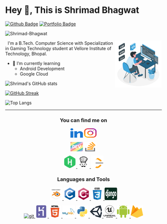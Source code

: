 # Hey 👋, This is Shrimad Bhagwat

[![Github Badge](https://img.shields.io/badge/Shrimad-Bhagwat-grey?style=flat&logo=github&logoColor=white&link=https://github.com/Shrimad-Bhagwat/)](https://www.github.com/Shrimad-Bhagwat/) [![Portfolio Badge](https://img.shields.io/badge/portfolio-web-blue?style=flat&link=www.shrimadbhagwat01.tk/)](https://www.shrimadbhagwat01.tk/)

<p align=left> <img src=https://komarev.com/ghpvc/?username=Shrimad-Bhagwat alt=Shrimad-Bhagwat /> </p>

<img align="right" width="30%" src="assets/programmer-illustration.svg" alt="illustration" />

<p>  &nbsp; I'm a B.Tech. Computer Science with Specialization in Gaming Technology student at Vellore Institute of Technology, Bhopal.

- 🌱 I’m currently learning
  - Android Development 
  - Google Cloud 

![Shrimad's GitHub stats](https://github-readme-stats.vercel.app/api?username=Shrimad-Bhagwat&theme=dark&show_icons=true&border_radius=10)

<span align=right>[![GitHub Streak](http://github-readme-streak-stats.herokuapp.com?user=Shrimad-Bhagwat&theme=dark&border_radius=10)](https://git.io/streak-stats)</span>

<span align=left>![Top Langs](https://github-readme-stats.vercel.app/api/top-langs/?username=Shrimad-Bhagwat&theme=dark&layout=compact&border_radius=10)</span>

---

<!-- Actual text -->
<span align=center>
  
### You can find me on

<a href="https://www.linkedin.com/in/shrimad-bhagwat-a7a879201/" target="blank"><img align="center" src="assets/linked-in-alt.svg" alt="https://www.linkedin.com/in/shrimad-bhagwat-a7a879201/" height="30" width="40" /></a>
<a href="https://www.instagram.com/shrimad.bhagwat/" target="blank"><img align="center" src="assets/instagram.svg" alt="https://www.instagram.com/shrimad.bhagwat/" height="30" width="40" /></a>

<a href="https://dev.to/shrimadbhagwat" target="blank"><img align="center" src="assets/devto.svg" alt="https://dev.to/shrimadbhagwat" height="30" width="40" /></a>
<a href="https://stackoverflow.com/users/14176959/shrimad-bhagwat" target="blank"><img align="center" src="assets/stack-overflow.svg" alt="https://stackoverflow.com/users/14176959/shrimad-bhagwat" height="30" width="40" /></a>
</span>

<a href="https://www.hackerrank.com/shrimad_bhagwat" target="_blank" rel="noreferrer"> <img src="assets/hackerrank.png" alt="Hackerrank" width="40" height="40"/> </a><a href="https://www.codechef.com/users/shrimadbhagwat" target="_blank" rel="noreferrer"> <img src="assets/codechef.png" alt="Codechef" width="40" height="40"/> </a><a href="https://leetcode.com/shrimad_bhagwat/" target="_blank" rel="noreferrer"> <img src="assets/leetcode.png" alt="Leetcode" width="40" height="40"/> </a>

<h3 align="center">

### Languages and Tools

</h3>
<p align="center"> 
<a href="https://www.blender.org/" target="_blank" rel="noreferrer"> <img src="assets/blender.svg" alt="blender" width="40" height="40"/> </a> 
<a href="https://www.cprogramming.com/" target="_blank" rel="noreferrer"> <img src="assets/c-original.svg" alt="c" width="40" height="40"/> </a> 
<a href="https://www.w3schools.com/cpp/" target="_blank" rel="noreferrer"> <img src="assets/cplusplus-original.svg" alt="cplusplus" width="40" height="40"/> </a> <a href="https://www.w3schools.com/css/" target="_blank" rel="noreferrer"> <img src="https://raw.githubusercontent.com/devicons/devicon/master/icons/css3/css3-original-wordmark.svg" alt="css3" width="40" height="40"/> </a> 
<a href="https://www.djangoproject.com/" target="_blank" rel="noreferrer"> <img src="assets/django-logo-negative.svg" alt="django" width="40" height="40"/> </a> 


<a href="https://git-scm.com/" target="_blank" rel="noreferrer"> <img src="https://www.vectorlogo.zone/logos/git-scm/git-scm-icon.svg" alt="git" width="40" height="40"/> </a>
<a href="https://heroku.com" target="_blank" rel="noreferrer"> <img src="assets/heroku-icon.svg" alt="heroku" width="40" height="40"/> </a>
<a href="https://www.w3.org/html/" target="_blank" rel="noreferrer"> <img src="assets/html5-original-wordmark.svg" alt="html5" width="40" height="40"/> </a>
<a href="https://www.mysql.com/" target="_blank" rel="noreferrer"> <img src="assets/mysql-original-wordmark.svg" alt="mysql" width="40" height="40"/> </a>
<a href="https://www.python.org" target="_blank" rel="noreferrer"> <img src="assets/python-original.svg" alt="python" width="40" height="40"/> </a>
<a href="https://unity.com/" target="_blank" rel="noreferrer"> <img src="assets/unity3d-icon.svg" alt="unity" width="40" height="40"/> </a>
<a href="https://www.unrealengine.com/" target="_blank" rel="noreferrer"> <img src="assets/Unreal_Engine_Logo.svg" alt="unreal engine" width="40" height="40"/> </a>
<a href="https://developer.android.com/" target="_blank" rel="noreferrer"> <img src="assets/android.svg" alt="android studio" width="40" height="40"/> </a>
<a href="https://firebase.google.com/" target="_blank" rel="noreferrer"> <img src="assets/firebase.svg" alt="android studio" width="40" height="40"/> </a>

 </p>
